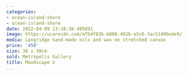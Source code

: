 ```yaml
---
categories:
- ocean-island-shore
- ocean-island-shore
date: 2022-04-09 13:18:38.495891
image: https://ucarecdn.com/afb4f02b-b808-481b-a5c6-3ac5140bede9/
media: Langridge hand-made oils and wax on stretched canvas
price: '450'
size: 30 x 30cm
sold: Metropolis Gallery
title: Moodscape V
...
```

